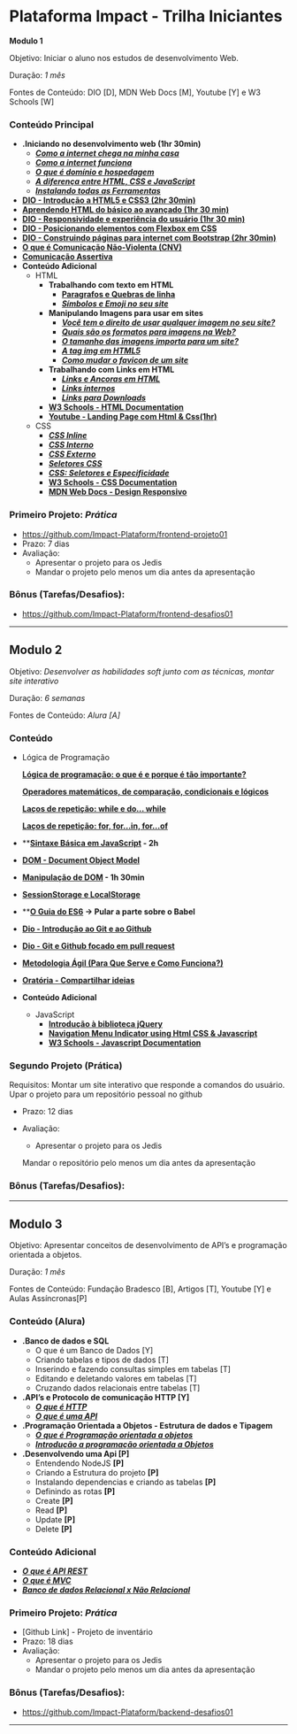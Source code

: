 # Plataforma Impact - Trilha Iniciantes

**Modulo 1**

Objetivo: Iniciar o aluno nos estudos de desenvolvimento Web.

Duração: *1 mês*

Fontes de Conteúdo: DIO [D], MDN Web Docs [M], Youtube [Y] e W3 Schools [W]

### Conteúdo Principal

- **.Iniciando no desenvolvimento web (1hr 30min)**
    - [***Como a internet chega na minha casa***](https://youtu.be/F74GKCLXUWM?t=138)
    - [***Como a internet funciona***](https://youtu.be/nlO5hySqJFA?t=116)
    - ***[O que é domínio e hospedagem](https://youtu.be/RFHSt1PCy0k?t=102)***
    - [***A diferença entre HTML, CSS e JavaScript***](https://youtu.be/B4FU3NFRTDw?t=6)
    - [***Instalando todas as Ferramentas***](https://www.youtube.com/watch?v=UForX7ehChM)
- **[DIO - Introdução a HTML5 e CSS3 (2hr 30min)](https://web.dio.me/course/introducao-criacao-de-websites-com-html5-e-css3/learning/462f831d-5fdf-485e-bf07-1d391eb94ac8/?back=/browse)**
- **[Aprendendo HTML do básico ao avançado (1hr 30 min)](https://youtu.be/MOhY97_47_s?t=143)**
- **[DIO - Responsividade e experiência do usuário (1hr 30 min)](https://web.dio.me/course/conceitos-de-responsividade-e-experiencia-do-usuario-1/learning/9261b941-1d0e-4984-8757-4e2bd8f42ae0/?back=/browse)**
- [**DIO - Posicionando elementos com Flexbox em CSS**](https://web.dio.me/course/posicionando-elementos-com-flexbox-em-css/learning/46f1e8c7-ef6e-458e-ad4e-369fc65faba7/?back=/browse)
- **[DIO - Construindo páginas para internet com Bootstrap (2hr 30min)](https://web.dio.me/course/crie-paginas-responsivas-na-web-utilizando-um-poderoso-framework/learning/d5695916-44d4-4d47-9db4-0bc829264835/?back=/browse)**
- ****[O que é Comunicação Não-Violenta (CNV)](https://www.napratica.org.br/comunicacao-nao-violenta/)****
- [**Comunicação Assertiva**](https://conteudo.movidesk.com/o-que-e-comunicacao-assertiva/)
- **Conteúdo Adicional**
    - HTML
        - **Trabalhando com texto em HTML**
            - [**Paragrafos e Quebras de linha**](https://youtu.be/f6NTJdtEFOc?t=117)
            - [***Símbolos e Emoji no seu site***](https://youtu.be/nhMdFe3WwYc?t=126)
        - **Manipulando Imagens para usar em sites**
            - ***[Você tem o direito de usar qualquer imagem no seu site?](https://youtu.be/bDULqeGEvAw?t=156)***
            - [***Quais são os formatos para imagens na Web?***](https://youtu.be/xg-vHgLF0mI?t=145)
            - [***O tamanho das imagens importa para um site?***](https://youtu.be/8rkuukKA8a4?t=128)
            - [***A tag img em HTML5***](https://youtu.be/CwOmEetWMnU?t=152)
            - [***Como mudar o favicon de um site***](https://youtu.be/1ZeettFfxys?t=168)
        - **Trabalhando com Links em HTML**
            - [***Links e Ancoras em HTML***](https://www.youtube.com/watch?v=LeOVXQDsAIY)
            - [***Links internos***](https://youtu.be/LeLnlT-ZKw8?t=119)
            - [***Links para Downloads***](https://youtu.be/Jszz7M676y8?t=135)
        - [**W3 Schools - HTML Documentation**](https://w3schools.com/html/default.asp)
        - **[Youtube - Landing Page com Html & Css(1hr)](https://www.youtube.com/watch?v=llF6vD-RljE)**
    - CSS
        - [***CSS Inline***](https://youtu.be/byqhpuVpvEI?t=165)
        - [***CSS Interno***](https://youtu.be/fzyab4P2pn8?t=136)
        - [***CSS Externo***](https://youtu.be/-i1JVMspDJQ?t=132)
        - [***Seletores CSS***](https://www.youtube.com/watch?v=ahYHSBue7wE)
        - [***CSS: Seletores e Especificidade***](https://www.youtube.com/watch?v=dPL23aVRIlc)
        - **[W3 Schools - CSS Documentation](https://www.w3schools.com/css/)**
        - [**MDN Web Docs - Design Responsivo**](https://developer.mozilla.org/pt-BR/docs/Learn/CSS/CSS_layout/Responsive_Design)

### **Primeiro Projeto: *Prática***

- https://github.com/Impact-Plataform/frontend-projeto01
- Prazo: 7 dias
- Avaliação:
    - Apresentar o projeto para os Jedis
    - Mandar o projeto pelo menos um dia antes da apresentação

### Bônus (Tarefas/Desafios):

- https://github.com/Impact-Plataform/frontend-desafios01

_______________________________________________________________________

## **Modulo 2**

Objetivo: *Desenvolver as habilidades soft junto com as técnicas, montar site interativo*

Duração: *6 semanas*

Fontes de Conteúdo: *Alura [A]*

### Conteúdo

- Lógica de Programação
    
    **[Lógica de programação: o que é e porque é tão importante?](https://www.alura.com.br/artigos/algoritmos-e-logica-de-programacao?gclid=Cj0KCQjw06OTBhC_ARIsAAU1yOW4CKbbU-ZNXEucgf--U0Cf-HLBkFB2XBZPsPJ0t0Y9rkaTNLLybzcaAo4VEALw_wcB)**
    
    [**Operadores matemáticos, de comparação, condicionais e lógicos**](https://woliveiras.com.br/posts/operadores-matem%C3%A1ticos-de-compara%C3%A7%C3%A3o-condicionais-e-l%C3%B3gicos/)
    
    **[Laços de repetição: while e do... while](https://woliveiras.com.br/posts/la%C3%A7os-de-repeti%C3%A7%C3%A3o-while-e-do-while/)**
    
    **[Laços de repetição: for, for...in, for...of](https://woliveiras.com.br/posts/la%C3%A7os-de-repeti%C3%A7%C3%A3o-for-for-in-for-of/)**
    
- ****[Sintaxe Básica em JavaScript](https://web.dio.me/course/sintaxe-basica-em-javascript/learning/780c7e66-bc21-401f-b3ea-c844898b3614?back=/browse) - 2h**
- ****[DOM - Document Object Model](http://devfuria.com.br/javascript/dom/)****
- **[Manipulação de DOM](https://www.youtube.com/watch?v=UftSB4DaRU4) - 1h 30min**
- **[SessionStorage e LocalStorage](https://www.treinaweb.com.br/blog/quando-usar-sessionstorage-e-localstorage)**
- ****[O Guia do ES6](https://medium.com/@matheusml/o-guia-do-es6-tudo-que-voc%C3%AA-precisa-saber-8c287876325f) → Pular a parte sobre o Babel**

- [**Dio - Introdução ao Git e ao Github**](https://web.dio.me/course/introducao-ao-git-e-ao-github/learning/75b9fe49-6ed4-4480-83a7-7e37fc356aa9/?back=/browse)
- **[Dio - Git e Github focado em pull request](https://web.dio.me/course/git-e-github-focado-em-pullrequest/learning/7ee9e586-a200-41de-a075-fd6a7b4b5a1e/?back=/browse)**

- **[Metodologia Ágil (Para Que Serve e Como Funciona?)](https://www.youtube.com/watch?v=5ByWvpW2zw0&ab_channel=BlogAbriMinhaEmpresa)**
- **[Oratória - Compartilhar ideias](http://www.liceudeoratoria.com.br/o-orador-e-o-compartilhamento-de-si-mesmo/)**

- **Conteúdo Adicional**
    - JavaScript
        - ****[Introdução à biblioteca jQuery](https://web.dio.me/course/jquery-essencial/learning/3b07becd-4b8c-4538-ae36-532dc6b27866/?back=/browse)****
        - [**Navigation Menu Indicator using Html CSS & Javascript**](https://www.youtube.com/watch?v=ArTVfdHOB-M)
        - **[W3 Schools - Javascript Documentation](https://www.w3schools.com/js/)**

### Segundo Projeto (Prática)

Requisitos: Montar um site interativo que responde a comandos do usuário. Upar o projeto para um repositório pessoal no github

- Prazo: 12 dias
- Avaliação:
    - Apresentar o projeto para os Jedis
    
    Mandar o repositório pelo menos um dia antes da apresentação
    

### **Bônus (Tarefas/Desafios):**

_______________________________________________________________________

## **Modulo 3**

Objetivo: Apresentar conceitos de desenvolvimento de API’s e programação orientada a objetos.

Duração: *1 mês*

Fontes de Conteúdo: Fundação Bradesco [B], Artigos [T], Youtube [Y] e Aulas Assíncronas[P]

### Conteúdo (Alura)

- **.Banco de dados e SQL**
    - O que é um Banco de Dados [Y]
    - Criando tabelas e tipos de dados [T]
    - Inserindo e fazendo consultas simples em tabelas [T]
    - Editando e deletando valores em tabelas [T]
    - Cruzando dados relacionais entre tabelas [T]
- **.API’s e Protocolo de comunicação HTTP [Y]**
    - [***O que é HTTP***](https://www.youtube.com/watch?v=hwttZtWkXTk)
    - [***O que é uma API***](https://www.youtube.com/watch?v=vGuqKIRWosk)
- **.Programação Orientada a Objetos - Estrutura de dados e Tipagem**
    - [***O que é Programação orientada a objetos***](https://www.youtube.com/watch?v=QY0Kdg83orY)
    - [***Introdução a programação orientada a Objetos***](https://www.ev.org.br/cursos/introducao-a-programacao-orientada-a-objetos-poo)
- **.Desenvolvendo uma Api [P]**
    - Entendendo NodeJS **[P]**
    - Criando a Estrutura do projeto **[P]**
    - Instalando dependencias e criando as tabelas **[P]**
    - Definindo as rotas **[P]**
    - Create **[P]**
    - Read **[P]**
    - Update **[P]**
    - Delete **[P]**

### Conteúdo Adicional

- [***O que é API REST***](https://www.redhat.com/pt-br/topics/api/what-is-a-rest-api)
- [***O que é MVC***](https://www.lewagon.com/pt-BR/blog/o-que-e-padrao-mvc#:~:text=O%20MVC%20%C3%A9%20uma%20sigla,sejam%20mais%20r%C3%A1pidas%20e%20din%C3%A2micas.)
- [***Banco de dados Relacional x Não Relacional***](https://blog.debugeverything.com/pt/diferenca-base-de-dados-relacional-e-nao-relacional/)

### **Primeiro Projeto: *Prática***

- [Github Link] - Projeto de inventário
- Prazo: 18 dias
- Avaliação:
    - Apresentar o projeto para os Jedis
    - Mandar o projeto pelo menos um dia antes da apresentação

### Bônus (Tarefas/Desafios):

- https://github.com/Impact-Plataform/backend-desafios01

_______________________________________________________________________
